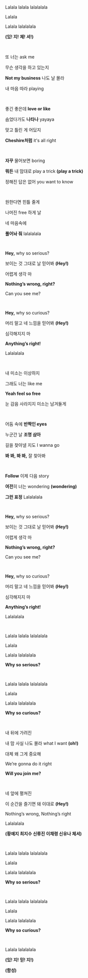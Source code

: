 <p>Lalala lalala lalalalala</p>
<p>Lalala</p>
<p>Lalala lalalalala</p>
<p><strong class="text-blue-500">(있! 지! 체! 셔!)</strong></p>
<br />
<p>또 너는 ask me</p>
<p>무슨 생각을 하고 있는지</p>
<p><strong class="text-red-500">Not my business</strong> 나도 날 몰라</p>
<p>내 마음 따라 playing</p>
<br />
<p>좋긴 좋은데 <strong class="text-red-500">love or like</strong></p>
<p>숨었다가도 <strong class="text-red-500">나타나</strong> yayaya</p>
<p>맞고 틀린 게 어딨지</p>
<p><strong class="text-red-500">Cheshire처럼</strong> it's all right</p>
<br />
<p><strong class="text-red-500">자꾸</strong> 물어보면 boring</p>
<p>
<strong class="text-red-500">뭐든</strong> 내 맘대로 play a trick
<strong class="text-red-500"> (play a trick)</strong>
</p>
<p>정해진 답은 없어 you want to know</p>
<br />
<p>원한다면 힌틀 줄게</p>
<p>나머진 free 하게 날</p>
<p>네 마음속에</p>
<p><strong class="text-red-500">풀어놔 줘</strong> lalalalala</p>
<br />
<p><strong class="text-red-500">Hey,</strong> why so serious?</p>
<p>
보이는 것 그대로 날 믿어봐 <strong class="text-red-500">(Hey!)</strong>
</p>
<p>어렵게 생각 마</p>
<p><strong class="text-red-500">Nothing’s wrong, right?</strong></p>
<p>Can you see me?</p>
<br />
<p><strong class="text-red-500">Hey,</strong> why so curious?</p>
<p>
머리 말고 네 느낌을 믿어봐 <strong class="text-red-500">(Hey!)</strong>
</p>
<p>심각해지지 마</p>
<p><strong class="text-red-500">Anything’s right!</strong></p>
<p>Lalalalala</p>
<br />
<p>내 미소는 이상하지</p>
<p>그래도 너는 like me</p>
<p><strong class="text-red-500">Yeah feel so free</strong></p>
<p>눈 감음 사라지지 미소는 남겨둘게</p>
<br />
<p>어둠 속에 <strong class="text-red-500">반짝인 eyes</strong></p>
<p>누군간 날 <strong class="text-red-500">조명 삼아</strong></p>
<p>길을 찾아낼 지도 I wanna go</p>
<p><strong class="text-red-500">봐 봐, 봐 봐,</strong> 잘 찾아봐</p>
<br />
<p><strong class="text-red-500">Follow</strong> 이제 다음 story</p>
<p>
<strong class="text-red-500">여전</strong>히 너는 wondering
<strong class="text-red-500">(wondering)</strong>
</p>
<p><strong class="text-red-500">그런 표정</strong> Lalalalala</p>
<br />
<p><strong class="text-red-500">Hey,</strong> why so serious?</p>
<p>
보이는 것 그대로 날 믿어봐 <strong class="text-red-500">(Hey!)</strong>
</p>
<p>어렵게 생각 마</p>
<p><strong class="text-red-500">Nothing’s wrong, right?</strong></p>
<p>Can you see me?</p>
<br />
<p><strong class="text-red-500">Hey,</strong> why so curious?</p>
<p>
머리 말고 네 느낌을 믿어봐 <strong class="text-red-500">(Hey!)</strong>
</p>
<p>심각해지지 마</p>
<p><strong class="text-red-500">Anything’s right!</strong></p>
<p>Lalalalala</p>
<br />
<p>Lalala lalala lalalalala</p>
<p>Lalala</p>
<p>Lalala lalalalala</p>
<p><strong class="text-red-500">Why so serious?</strong></p>
<br />
<p>Lalala lalala lalalalala</p>
<p>Lalala</p>
<p>Lalala lalalalala</p>
<p><strong class="text-red-500">Why so curious?</strong></p>
<br />
<p>내 뒤에 가려진</p>
<p>
내 맘 사실 나도 몰라 what I want
<strong class="text-red-500">(oh!)</strong>
</p>
<p>대체 왜 그게 중요해</p>
<p>We’re gonna do it right</p>
<p><strong class="text-red-500">Will you join me?</strong></p>
<br />
<p>네 앞에 펼쳐진</p>
<p>
이 순간을 즐기면 돼 이대로 <strong class="text-red-500">(Hey!)</strong>
</p>
<p>Nothing’s wrong, Nothing’s right</p>
<p>Lalalalala</p>
<p>
<strong class="text-blue-500"
    >(황예지 최지수 신류진 이채령 신유나 체셔)</strong
>
</p>
<br />
<p>Lalala lalala lalalalala</p>
<p>Lalala</p>
<p>Lalala lalalalala</p>
<p><strong class="text-red-500">Why so serious?</strong></p>
<br />
<p>Lalala lalala lalalalala</p>
<p>Lalala</p>
<p>Lalala lalalalala</p>
<p><strong class="text-red-500">Why so curious?</strong></p>
<br />
<p>Lalala lalalalala</p>
<p><strong class="text-blue-500">(있! 지! 믿! 지!)</strong></p>
<p><strong class="text-blue-500">(함성)</strong></p>
